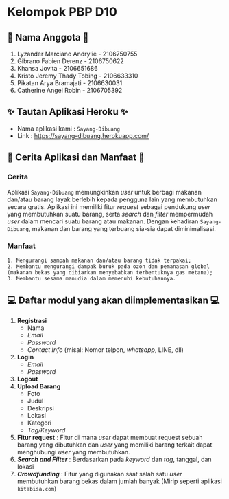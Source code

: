 # Kelompok PBP D10

## 📌 Nama Anggota 📌
1. Lyzander Marciano Andrylie - 2106750755
2. Gibrano Fabien Derenz - 2106750622
3. Khansa Jovita - 2106651686
4. Kristo Jeremy Thady Tobing - 2106633310
5. Pikatan Arya Bramajati - 2106630031
6. Catherine Angel Robin - 2106705392

## ✨ Tautan Aplikasi Heroku ✨
- Nama aplikasi kami : `Sayang-Dibuang`
- Link : https://sayang-dibuang.herokuapp.com/

## 📜 Cerita Aplikasi dan Manfaat 📜
### Cerita
Aplikasi `Sayang-Dibuang` memungkinkan _user_ untuk berbagi makanan dan/atau barang layak berlebih kepada pengguna lain yang membutuhkan secara gratis. Aplikasi ini memiliki fitur _request_ sebagai pendukung _user_ yang membutuhkan suatu barang, serta _search_ dan _filter_ mempermudah _user_ dalam mencari suatu barang atau makanan. Dengan kehadiran `Sayang-Dibuang`, makanan dan barang yang terbuang sia-sia dapat diminimalisasi.

### Manfaat
    1. Mengurangi sampah makanan dan/atau barang tidak terpakai;
    2. Membantu mengurangi dampak buruk pada ozon dan pemanasan global (makanan bekas yang dibiarkan menyebabkan terbentuknya gas metana);
    3. Membantu sesama manudia dalam memenuhi kebutuhannya.

## 💻 Daftar modul yang akan diimplementasikan 💻
1. **Registrasi**
    - Nama
    - _Email_
    - _Password_
    - _Contact Info_ (misal: Nomor telpon, _whatsapp_,     LINE, dll)
2. **Login** 
    - _Email_
    - _Password_
3. **Logout**
4. **Upload Barang**
    - Foto
    - Judul
    - Deskripsi
    - Lokasi
    - Kategori
    - _Tag/Keyword_
5. **Fitur request** : Fitur di mana _user_ dapat membuat request sebuah barang yang dibutuhkan dan _user_ yang memiliki barang terkait dapat menghubungi _user_ yang membutuhkan.
6. **_Search and Filter_** : Berdasarkan pada _keyword_ dan _tag_, tanggal, dan lokasi
7. **_Crowdfunding_** : Fitur yang digunakan saat salah satu _user_ membutuhkan barang bekas dalam jumlah banyak (Mirip seperti aplikasi `kitabisa.com`)